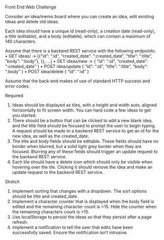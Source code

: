 Front End Web Challenge


Consider an idea/memo board where you can create an idea, edit existing ideas and delete old ideas.

Each idea should have a unique id (read-only), a creation date (read-only), a title (editable), and a body (editable), which can contain a maximum of 140 characters. 

Assume that there is a backend REST service with the following endpoints:
•	GET ideas/ -> [{“id”: “:id”, “created_date”: “:created_date”, “title”: “:title”, “body”: “:body”}, {}, …]
•	GET ideas/new -> { “id”: “:id”, “created_date”: “:created_date” } 
•	POST idea/update { “id”: “:id”, “title”: “:title”, “body”: “:body” }
•	POST idea/delete { “id”: “:id” }

Assume that the back-end makes of use of standard HTTP success and error codes. 


Required
1.	Ideas should be displayed as tiles, with a height and width auto, aligned horizontally to fit screen width. You can hard code a few ideas to get you started. 
2.	There should be a button that can be clicked to add a new blank idea, and the title field should be focused to prompt the user to begin typing. A request should be made to a backend REST service to get an id for the new idea, as well as the created_date. 
3.	The title and body fields should be editable. These fields should have no border when blurred, but a solid light grey border when they are focused. Blurring any of these fields should trigger an update request to the backend REST service. 
4.	Each tile should have a delete icon which should only be visible when hovering over the tile. Clicking it should remove the idea and make an update request to the backend REST service. 

Stretch 
1.	Implement sorting that changes with a dropdown. The sort options should be title and created_date. 
2.	Implement a character counter that is displayed when the body field is edited and the remaining character count is <15. Hide the counter when the remaining characters count is >15. 
3.	Use localStorage to persist the ideas so that they persist after a page refresh.  
4.	Implement a notification to tell the user that edits have been successfully saved. Ensure the notification isn’t intrusive. 


